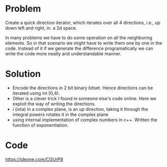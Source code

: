 # Problem
Create a quick direction iterator, which iterates over all 4 directions, i.e., up down left and right, in. a 2d space.

In many problems we have to do some operation on all the neighboring elements. So in that scenario we might have to write them one by one in the code.
Instead of it if we generate the difference programatically we can write the code more neatly and understandable manner.

# Solution
- Encode the directions in 2 bit binary bitset. Hence directions can be iterated using int [0,4).
- Other is a clever trick I found in someone else's code online. Here we exploit the way of writing the directions.
- _i_ (iota) in a complex plane, is an up direction, taking it through the integral powers rotates it in the complex plane
- using internal implementation of complex numbers in c++. Written the function of exponentiation.

# Code
https://ideone.com/CGUrP8
